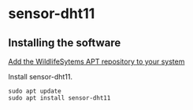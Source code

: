 # sensor-dht11

## Installing the software

[Add the WildlifeSytems APT repository to your system](https://wildlife.systems/apt-configuration.html)

Install sensor-dht11.

```
sudo apt update
sudo apt install sensor-dht11
```
